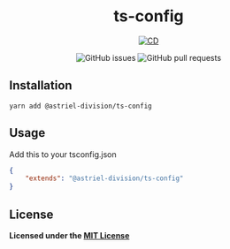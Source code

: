 <div align="center">

# ts-config

[![CD](https://github.com/AstrielDivision/ts-config/actions/workflows/CD.yml/badge.svg?branch=main)](https://github.com/AstrielDivision/ts-config/actions/workflows/CD.yml)

![GitHub issues](https://img.shields.io/github/issues-raw/AstrielDivision/ts-config)
![GitHub pull requests](https://img.shields.io/github/issues-pr/AstrielDivision/ts-config)

</div>

## Installation

`yarn add @astriel-division/ts-config`

## Usage

Add this to your tsconfig.json

```json
{
	"extends": "@astriel-division/ts-config"
}
```

## License

**Licensed under the [MIT License](https://github.com/AstrielDivision/ts-config/blob/main/LICENSE)**
